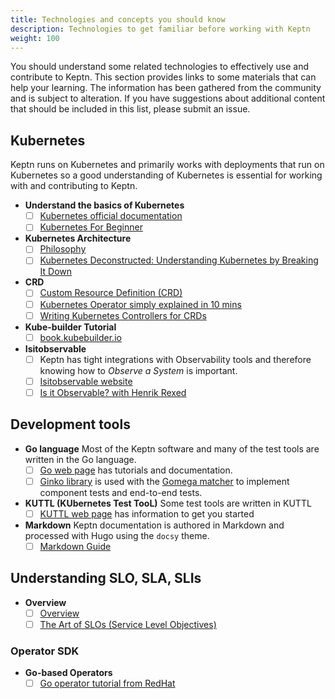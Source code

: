 ```yaml
---
title: Technologies and concepts you should know
description: Technologies to get familiar before working with Keptn
weight: 100
---
```


You should understand some related technologies
to effectively use and contribute to Keptn.
This section provides links to some materials that can help your learning.
The information has been gathered from the community and is subject to alteration.
If you have suggestions about additional content that should be included in this list,
please submit an issue.

## Kubernetes

Keptn runs on Kubernetes and primarily works with deployments that run on Kubernetes
so a good understanding of Kubernetes is essential
for working with and contributing to Keptn.

* **Understand the basics of Kubernetes**
  * [ ] [Kubernetes official documentation](https://kubernetes.io/docs/concepts/overview/)
  * [ ] [Kubernetes For Beginner](https://youtu.be/X48VuDVv0do)
* **Kubernetes Architecture**
  * [ ] [Philosophy](https://youtu.be/ZuIQurh_kDk)
  * [ ] [Kubernetes Deconstructed: Understanding Kubernetes by Breaking It Down](https://www.youtube.com/watch?v=90kZRyPcRZw)
* **CRD**
  * [ ] [Custom Resource Definition (CRD)](https://www.youtube.com/watch?v=xGafiZEX0YA)
  * [ ] [Kubernetes Operator simply explained in 10 mins](https://www.youtube.com/watch?v=ha3LjlD6g7g)
  * [ ] [Writing Kubernetes Controllers for CRDs](https://www.youtube.com/watch?v=7wdUa4Ulwxg)
* **Kube-builder Tutorial**
  * [ ] [book.kubebuilder.io](https://book.kubebuilder.io/introduction.html)
* **Isitobservable**
  * [ ] Keptn has tight integrations with Observability tools and therefore knowing how to _Observe a System_ is important.
  * [ ] [Isitobservable website](https://isitobservable.io/)
  * [ ] [Is it Observable?
    with Henrik Rexed](https://www.youtube.com/watch?v=aMwk2qo0v40)

## Development tools

* **Go language**
  Most of the Keptn software and many of the test tools
  are written in the Go language.
  * [ ] [Go web page](https://go.dev/)
  has tutorials and documentation.
  * [ ] [Ginko library](https://github.com/onsi/ginkgo/blob/master/README.md)
    is used with the
    [Gomega matcher](https://onsi.github.io/gomega/)
    to implement component tests and end-to-end tests.
* **KUTTL (KUbernetes Test TooL)**
  Some test tools are written in KUTTL
  * [ ] [KUTTL web page](https://kuttl.dev/)
  has information to get you started
* **Markdown**
  Keptn documentation is authored in Markdown
  and processed with Hugo using the `docsy` theme.
  * [ ] [Markdown Guide](https://www.markdownguide.org/)

## Understanding SLO, SLA, SLIs

* **Overview**
  * [ ] [Overview](https://www.youtube.com/watch?v=tEylFyxbDLE)
  * [ ] [The Art of SLOs (Service Level Objectives)](https://www.youtube.com/watch?v=E3ReKuJ8ewA)

### Operator SDK

* **Go-based Operators**
  * [ ] [Go operator tutorial from RedHat](https://docs.okd.io/latest/operators/operator_sdk/golang/osdk-golang-tutorial.html)
